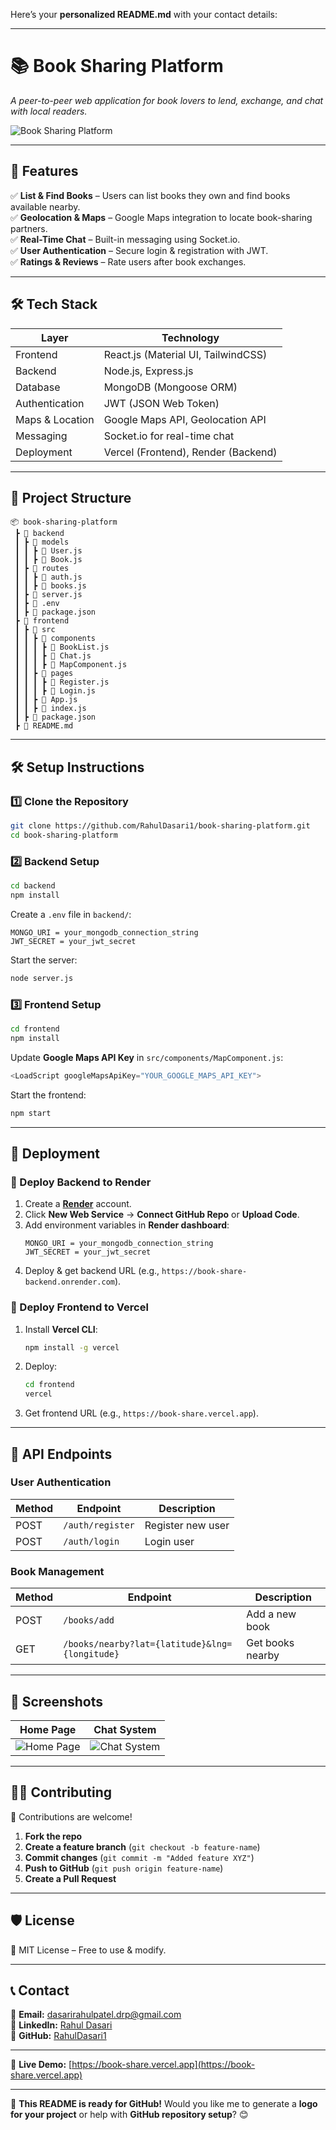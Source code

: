 Here’s your **personalized README.md** with your contact details:  

---

# 📚 **Book Sharing Platform**  
_A peer-to-peer web application for book lovers to lend, exchange, and chat with local readers._  

![Book Sharing Platform](https://cdn.pixabay.com/photo/2017/06/30/22/38/books-2458025_1280.jpg)  

---

## **🚀 Features**
✅ **List & Find Books** – Users can list books they own and find books available nearby.  
✅ **Geolocation & Maps** – Google Maps integration to locate book-sharing partners.  
✅ **Real-Time Chat** – Built-in messaging using Socket.io.  
✅ **User Authentication** – Secure login & registration with JWT.  
✅ **Ratings & Reviews** – Rate users after book exchanges.  

---

## **🛠️ Tech Stack**
| Layer      | Technology   |
|------------|-------------|
| Frontend   | React.js (Material UI, TailwindCSS) |
| Backend    | Node.js, Express.js |
| Database   | MongoDB (Mongoose ORM) |
| Authentication | JWT (JSON Web Token) |
| Maps & Location | Google Maps API, Geolocation API |
| Messaging | Socket.io for real-time chat |
| Deployment | Vercel (Frontend), Render (Backend) |

---

## **📂 Project Structure**
```
📦 book-sharing-platform
 ┣ 📂 backend
 ┃ ┣ 📂 models
 ┃ ┃ ┣ 📜 User.js
 ┃ ┃ ┣ 📜 Book.js
 ┃ ┣ 📂 routes
 ┃ ┃ ┣ 📜 auth.js
 ┃ ┃ ┣ 📜 books.js
 ┃ ┣ 📜 server.js
 ┃ ┣ 📜 .env
 ┃ ┣ 📜 package.json
 ┣ 📂 frontend
 ┃ ┣ 📂 src
 ┃ ┃ ┣ 📂 components
 ┃ ┃ ┃ ┣ 📜 BookList.js
 ┃ ┃ ┃ ┣ 📜 Chat.js
 ┃ ┃ ┃ ┣ 📜 MapComponent.js
 ┃ ┃ ┣ 📂 pages
 ┃ ┃ ┃ ┣ 📜 Register.js
 ┃ ┃ ┃ ┣ 📜 Login.js
 ┃ ┃ ┣ 📜 App.js
 ┃ ┃ ┣ 📜 index.js
 ┃ ┣ 📜 package.json
 ┣ 📜 README.md
```

---

## **🛠️ Setup Instructions**
### **1️⃣ Clone the Repository**
```bash
git clone https://github.com/RahulDasari1/book-sharing-platform.git
cd book-sharing-platform
```

### **2️⃣ Backend Setup**
```bash
cd backend
npm install
```
Create a `.env` file in `backend/`:
```
MONGO_URI = your_mongodb_connection_string
JWT_SECRET = your_jwt_secret
```
Start the server:
```bash
node server.js
```

### **3️⃣ Frontend Setup**
```bash
cd frontend
npm install
```
Update **Google Maps API Key** in `src/components/MapComponent.js`:
```js
<LoadScript googleMapsApiKey="YOUR_GOOGLE_MAPS_API_KEY">
```
Start the frontend:
```bash
npm start
```

---

## **📡 Deployment**
### **🚀 Deploy Backend to Render**
1. Create a **[Render](https://render.com/)** account.
2. Click **New Web Service** → **Connect GitHub Repo** or **Upload Code**.
3. Add environment variables in **Render dashboard**:
   ```
   MONGO_URI = your_mongodb_connection_string
   JWT_SECRET = your_jwt_secret
   ```
4. Deploy & get backend URL (e.g., `https://book-share-backend.onrender.com`).

### **🚀 Deploy Frontend to Vercel**
1. Install **Vercel CLI**:
   ```bash
   npm install -g vercel
   ```
2. Deploy:
   ```bash
   cd frontend
   vercel
   ```
3. Get frontend URL (e.g., `https://book-share.vercel.app`).

---

## **📝 API Endpoints**
### **User Authentication**
| Method | Endpoint | Description |
|--------|----------|------------|
| POST   | `/auth/register` | Register new user |
| POST   | `/auth/login` | Login user |

### **Book Management**
| Method | Endpoint | Description |
|--------|----------|------------|
| POST   | `/books/add` | Add a new book |
| GET    | `/books/nearby?lat={latitude}&lng={longitude}` | Get books nearby |

---

## **🎨 Screenshots**
| Home Page | Chat System |
|-----------|------------|
| ![Home Page](https://via.placeholder.com/400) | ![Chat System](https://via.placeholder.com/400) |

---

## **👨‍💻 Contributing**
🙌 Contributions are welcome!  
1. **Fork the repo**  
2. **Create a feature branch** (`git checkout -b feature-name`)  
3. **Commit changes** (`git commit -m "Added feature XYZ"`)  
4. **Push to GitHub** (`git push origin feature-name`)  
5. **Create a Pull Request**  

---

## **🛡️ License**
📜 MIT License – Free to use & modify.  

---

## **📞 Contact**
📧 **Email:** [dasarirahulpatel.drp@gmail.com](mailto:dasarirahulpatel.drp@gmail.com)  
👔 **LinkedIn:** [Rahul Dasari](https://www.linkedin.com/in/rahul-dasari-drp/)  
🐙 **GitHub:** [RahulDasari1](https://github.com/RahulDasari1)  

---

🚀 **Live Demo:** [https://book-share.vercel.app](https://book-share.vercel.app)  

---

🎉 **This README is ready for GitHub!** Would you like me to generate a **logo for your project** or help with **GitHub repository setup**? 😊
